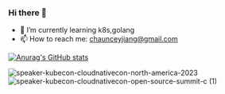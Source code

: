 ### Hi there 👋

<!--
**chaunceyjiang/chaunceyjiang** is a ✨ _special_ ✨ repository because its `README.md` (this file) appears on your GitHub profile.

Here are some ideas to get you started:

- 🔭 I’m currently working on ...
- 🌱 I’m currently learning ...
- 👯 I’m looking to collaborate on ...
- 🤔 I’m looking for help with ...
- 💬 Ask me about ...
- 📫 How to reach me: ...
- 😄 Pronouns: ...
- ⚡ Fun fact: ...
-->



- 🌱 I’m currently learning k8s,golang
- 📫 How to reach me: chaunceyjiang@gmail.com

[![Anurag's GitHub stats](https://github-readme-stats.vercel.app/api?username=chaunceyjiang&count_private=true&show_icons=true)](https://github.com/anuraghazra/github-readme-stats)


![speaker-kubecon-cloudnativecon-north-america-2023](https://github.com/chaunceyjiang/chaunceyjiang/assets/17962021/683f59c6-e8cb-418f-aada-754b7408f150)
![speaker-kubecon-cloudnativecon-open-source-summit-c (1)](https://github.com/chaunceyjiang/chaunceyjiang/assets/17962021/2613d614-2fae-4b78-aae7-636dfc1d65de)
